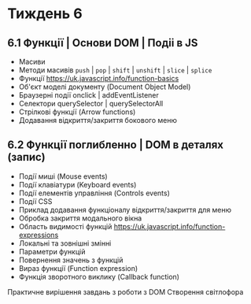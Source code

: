 # Тиждень 6

## 6.1 Функції | Основи DOM | Подіі в JS
- Масиви 
- Методи масивів `push` | `pop` | `shift` | `unshift` | `slice` | `splice`
- Функції https://uk.javascript.info/function-basics
- Об'єкт моделі документу (Document Object Model)
- Браузерні події onclick | addEventListener
- Селектори querySelector | querySelectorAll
- Стрілкові функції (Arrow functions)
- Додавання відкриття/закриття бокового меню

## 6.2 Функції поглибленно | DOM в деталях (запис)
- Події миші (Mouse events)
- Події клавіатури (Keyboard events)
- Події елементів управління (Controls events)
- Події CSS
- Приклад додавання функціоналу відкриття/закриття для меню
- Обробка закриття модального вікна
- Область видимості функцій https://uk.javascript.info/function-expressions
- Локальні та зовнішні змінні 
- Параметри функцій 
- Повернення значень з функцій
- Вираз функції (Function expression)
- Функція зворотного виклику (Callback function)

Практичне вирішення завдань з роботи з DOM
Створення світлофора
